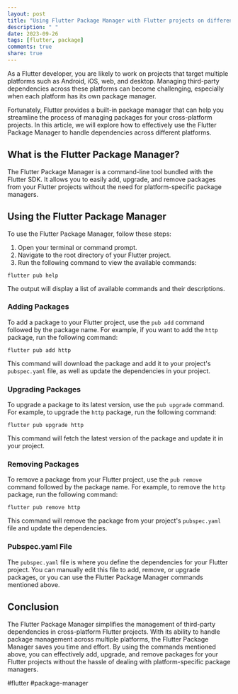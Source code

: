 ```yaml
---
layout: post
title: "Using Flutter Package Manager with Flutter projects on different platforms"
description: " "
date: 2023-09-26
tags: [flutter, package]
comments: true
share: true
---
```


As a Flutter developer, you are likely to work on projects that target multiple platforms such as Android, iOS, web, and desktop. Managing third-party dependencies across these platforms can become challenging, especially when each platform has its own package manager.

Fortunately, Flutter provides a built-in package manager that can help you streamline the process of managing packages for your cross-platform projects. In this article, we will explore how to effectively use the Flutter Package Manager to handle dependencies across different platforms.

## What is the Flutter Package Manager?

The Flutter Package Manager is a command-line tool bundled with the Flutter SDK. It allows you to easily add, upgrade, and remove packages from your Flutter projects without the need for platform-specific package managers.

## Using the Flutter Package Manager

To use the Flutter Package Manager, follow these steps:

1. Open your terminal or command prompt.
2. Navigate to the root directory of your Flutter project.
3. Run the following command to view the available commands:

```
flutter pub help
```

The output will display a list of available commands and their descriptions.

### Adding Packages

To add a package to your Flutter project, use the `pub add` command followed by the package name. For example, if you want to add the `http` package, run the following command:

```
flutter pub add http
```

This command will download the package and add it to your project's `pubspec.yaml` file, as well as update the dependencies in your project.

### Upgrading Packages

To upgrade a package to its latest version, use the `pub upgrade` command. For example, to upgrade the `http` package, run the following command:

```
flutter pub upgrade http
```

This command will fetch the latest version of the package and update it in your project.

### Removing Packages

To remove a package from your Flutter project, use the `pub remove` command followed by the package name. For example, to remove the `http` package, run the following command:

```
flutter pub remove http
```

This command will remove the package from your project's `pubspec.yaml` file and update the dependencies.

### Pubspec.yaml File

The `pubspec.yaml` file is where you define the dependencies for your Flutter project. You can manually edit this file to add, remove, or upgrade packages, or you can use the Flutter Package Manager commands mentioned above.

## Conclusion

The Flutter Package Manager simplifies the management of third-party dependencies in cross-platform Flutter projects. With its ability to handle package management across multiple platforms, the Flutter Package Manager saves you time and effort. By using the commands mentioned above, you can effectively add, upgrade, and remove packages for your Flutter projects without the hassle of dealing with platform-specific package managers.

#flutter #package-manager